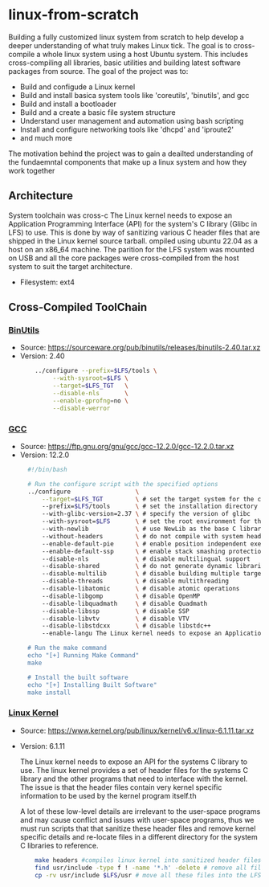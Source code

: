 # linux-from-scratch
Building a fully customized linux system from scratch to help develop a deeper understanding of what truly makes Linux tick. The goal is to cross-compile a whole linux system using a host Ubuntu system. This includes cross-compiling all libraries, basic utilities and building latest software packages from source. The goal of the project was to:

- Build and configude a Linux kernel 
- Build and install basica system tools like 'coreutils', 'binutils', and gcc
- Build and install a bootloader
- Build and a create a basic file system structure 
- Understand user management and automation using bash scripting
- Install and configure networking tools like 'dhcpd' and 'iproute2'
- and much more

The motivation behind the project was to gain a deailted understanding of the fundaemntal components that make up a linux system and how they work together

## Architecture
System toolchain was cross-c The Linux kernel needs to expose an Application Programming Interface (API) for the system's C library (Glibc in LFS) to use. This is done by way of sanitizing various C header files that are shipped in the Linux kernel source tarball. ompiled using ubuntu 22.04 as a host on an x86_64 machine. The parition for the LFS system was mounted on USB and all the core packages were cross-compiled from the host system to suit the target architecture. 

- Filesystem: ext4

## Cross-Compiled ToolChain
### <u>BinUtils</u>
  - Source: https://sourceware.org/pub/binutils/releases/binutils-2.40.tar.xz
  - Version: 2.40
    ```bash
        ../configure --prefix=$LFS/tools \
             --with-sysroot=$LFS \
             --target=$LFS_TGT   \
             --disable-nls       \
             --enable-gprofng=no \
             --disable-werror
      ```
      
  ### <u>GCC</u>
  - Source: https://ftp.gnu.org/gnu/gcc/gcc-12.2.0/gcc-12.2.0.tar.xz
  - Version: 12.2.0
    ```bash
      #!/bin/bash

      # Run the configure script with the specified options
      ../configure                  \
          --target=$LFS_TGT         \ # set the target system for the compiler
          --prefix=$LFS/tools       \ # set the installation directory
          --with-glibc-version=2.37 \ # specify the version of glibc
          --with-sysroot=$LFS       \ # set the root environment for the build
          --with-newlib             \ # use NewLib as the base C library
          --without-headers         \ # do not compile with system headers
          --enable-default-pie      \ # enable position independent executables
          --enable-default-ssp      \ # enable stack smashing protection
          --disable-nls             \ # disable multilingual support
          --disable-shared          \ # do not generate dynamic libraries
          --disable-multilib        \ # disable building multiple target libraries
          --disable-threads         \ # disable multithreading
          --disable-libatomic       \ # disable atomic operations
          --disable-libgomp         \ # disable OpenMP
          --disable-libquadmath     \ # disable Quadmath
          --disable-libssp          \ # disable SSP
          --disable-libvtv          \ # disable VTV
          --disable-libstdcxx       \ # disable libstdc++
          --enable-langu The Linux kernel needs to expose an Application Programming Interface (API) for the system's C library (Glibc in LFS) to use. This is done by way of sanitizing various C header files that are shipped in the Linux kernel source tarball. ages=c,c++  \ # only enable C and C++ language support

      # Run the make command
      echo "[+] Running Make Command"
      make

      # Install the built software
      echo "[+] Installing Built Software"
      make install

      ```
 
  ### <u>Linux Kernel</u>
  - Source: https://www.kernel.org/pub/linux/kernel/v6.x/linux-6.1.11.tar.xz
  - Version: 6.1.11
  
    The Linux kernel needs to expose an API for the systems C library to use. The linux kernel provides a set of header files for the systems C library and the other programs that need to interface with the kernel. The issue is that the header files contain very kernel specific information to be used by the kernel program itself.th

    A lot of these low-level details are irrelevant to the user-space programs and may cause conflict and issues with user-space programs, thus we must run scripts that that sanitize these header files and remove kernel specific details and re-locate files in a different directory for the system C libraries to reference.
  
    ```bash
        make headers #compiles linux kernel into sanitized header files# 
        find usr/include -type f ! -name '*.h' -delete # remove all files that aren't .h (all files that arent used for compiling C/C++ code)
        cp -rv usr/include $LFS/usr # move all these files into the LFS system in the /includes folder, thats where the compilers look for headerfiles
     ```
